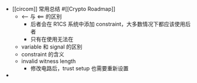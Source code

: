 - [[circom]] 常用总结 #[[Crypto Roadmap]]
	- <-- 与 <== 的区别
		- 后者会在 R1CS 系统中添加 constraint，大多数情况下都应该使用后者
		- 只有在使用无法在
	- variable 和 signal 的区别
	- constraint 的含义
	- invalid witness length
		- 修改电路后，trust setup 也需要重新设置
-